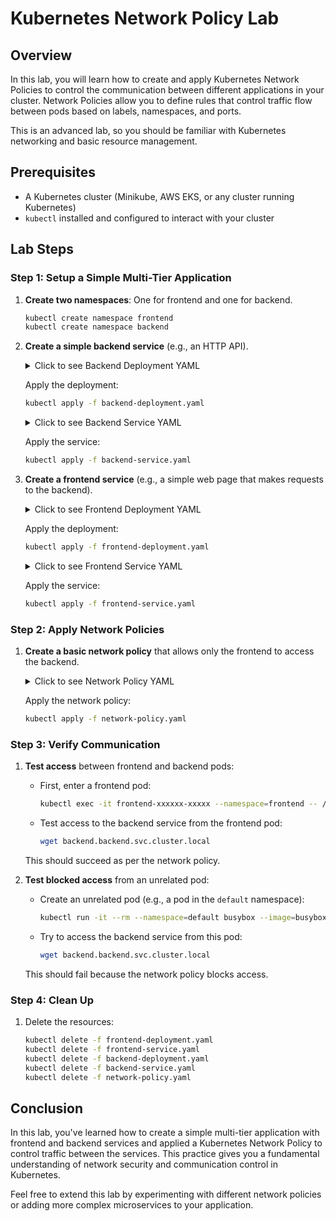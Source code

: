 # Kubernetes Network Policy Lab

## Overview

In this lab, you will learn how to create and apply Kubernetes Network Policies to control the communication between different applications in your cluster. Network Policies allow you to define rules that control traffic flow between pods based on labels, namespaces, and ports.

This is an advanced lab, so you should be familiar with Kubernetes networking and basic resource management. 

## Prerequisites

- A Kubernetes cluster (Minikube, AWS EKS, or any cluster running Kubernetes)
- `kubectl` installed and configured to interact with your cluster
## Lab Steps

### Step 1: Setup a Simple Multi-Tier Application

1. **Create two namespaces**: One for frontend and one for backend.

    ```bash
    kubectl create namespace frontend
    kubectl create namespace backend
    ```

2. **Create a simple backend service** (e.g., an HTTP API).

    <details>
    <summary>Click to see Backend Deployment YAML</summary>

    ```yaml
    apiVersion: apps/v1
    kind: Deployment
    metadata:
      name: backend
      namespace: backend
    spec:
      replicas: 2
      selector:
        matchLabels:
          app: backend
      template:
        metadata:
          labels:
            app: backend
        spec:
          containers:
            - name: backend
              image: nginx:latest
              ports:
                - containerPort: 80
    ```
    </details>

    Apply the deployment:

    ```bash
    kubectl apply -f backend-deployment.yaml
    ```

    <details>
    <summary>Click to see Backend Service YAML</summary>

    ```yaml
    apiVersion: v1
    kind: Service
    metadata:
      name: backend
      namespace: backend
    spec:
      selector:
        app: backend
      ports:
        - protocol: TCP
          port: 80
          targetPort: 80
    ```
    </details>

    Apply the service:

    ```bash
    kubectl apply -f backend-service.yaml
    ```

3. **Create a frontend service** (e.g., a simple web page that makes requests to the backend).

    <details>
    <summary>Click to see Frontend Deployment YAML</summary>

    ```yaml
    apiVersion: apps/v1
    kind: Deployment
    metadata:
      name: frontend
      namespace: frontend
    spec:
      replicas: 2
      selector:
        matchLabels:
          app: frontend
      template:
        metadata:
          labels:
            app: frontend
        spec:
          containers:
            - name: frontend
              image: nginx:latest
              ports:
                - containerPort: 80
    ```
    </details>

    Apply the deployment:

    ```bash
    kubectl apply -f frontend-deployment.yaml
    ```

    <details>
    <summary>Click to see Frontend Service YAML</summary>

    ```yaml
    apiVersion: v1
    kind: Service
    metadata:
      name: frontend
      namespace: frontend
    spec:
      selector:
        app: frontend
      ports:
        - protocol: TCP
          port: 80
          targetPort: 80
    ```
    </details>

    Apply the service:

    ```bash
    kubectl apply -f frontend-service.yaml
    ```

### Step 2: Apply Network Policies

1. **Create a basic network policy** that allows only the frontend to access the backend.

    <details>
    <summary>Click to see Network Policy YAML</summary>

    ```yaml
    apiVersion: networking.k8s.io/v1
    kind: NetworkPolicy
    metadata:
      name: backend-network-policy
      namespace: backend
    spec:
      podSelector:
        matchLabels:
          app: backend
      policyTypes:
      - Ingress
      - Egress
      ingress:
      - from:
        - namespaceSelector:
            matchLabels:
              kubernetes.io/metadata.name: frontend
      egress:
      - to:
        - namespaceSelector:
            matchLabels:
              kubernetes.io/metadata.name: frontend
    ```
    </details>

    Apply the network policy:

    ```bash
    kubectl apply -f network-policy.yaml
    ```

### Step 3: Verify Communication

1. **Test access** between frontend and backend pods:

    - First, enter a frontend pod:

      ```bash
      kubectl exec -it frontend-xxxxxx-xxxxx --namespace=frontend -- /bin/sh

      ```

    - Test access to the backend service from the frontend pod:

      ```bash
      wget backend.backend.svc.cluster.local
      ```

    This should succeed as per the network policy.

2. **Test blocked access** from an unrelated pod:

    - Create an unrelated pod (e.g., a pod in the `default` namespace):

      ```bash
      kubectl run -it --rm --namespace=default busybox --image=busybox --restart=Never -- /bin/sh
      ```

    - Try to access the backend service from this pod:

      ```bash
      wget backend.backend.svc.cluster.local
      ```

    This should fail because the network policy blocks access.
### Step 4: Clean Up

1. Delete the resources:

    ```bash
    kubectl delete -f frontend-deployment.yaml
    kubectl delete -f frontend-service.yaml
    kubectl delete -f backend-deployment.yaml
    kubectl delete -f backend-service.yaml
    kubectl delete -f network-policy.yaml
    ```

## Conclusion

In this lab, you've learned how to create a simple multi-tier application with frontend and backend services and applied a Kubernetes Network Policy to control traffic between the services. This practice gives you a fundamental understanding of network security and communication control in Kubernetes.

Feel free to extend this lab by experimenting with different network policies or adding more complex microservices to your application.
